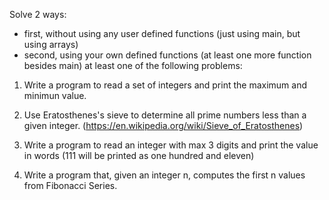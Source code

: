 Solve 2 ways: 
- first, without using any user defined functions (just using main, but using arrays)  
- second, using your own defined functions (at least one more function besides main)
at least one of the following problems:

1. Write a program to read a set of integers and print the maximum and minimun value.

2. Use Eratosthenes's sieve to determine all prime numbers less than a given integer.
(https://en.wikipedia.org/wiki/Sieve_of_Eratosthenes)

3. Write a program to read an integer with max 3 digits and print the value in words (111 will be printed as one hundred and eleven)

4. Write a program that, given an integer n, computes the first n values from Fibonacci Series.